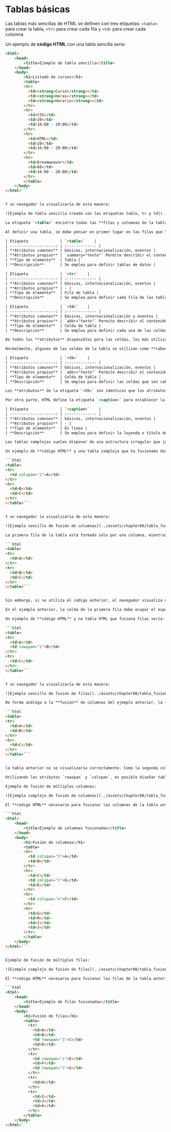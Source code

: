 # Tablas básicas

Las tablas más sencillas de HTML se definen con tres etiquetas: `<table>` para crear la tabla, `<tr>` para crear cada fila y `<td>` para crear cada columna.

Un ejemplo de **código HTML** con una tabla sencilla sería:

```html
<html>
    <head>
        <title>Ejemplo de tabla sencilla</title>
    </head>
    <body>
        <h1>Listado de cursos</h1>
        <table>
        <tr>
          <td><strong>Curso</strong></td>
          <td><strong>Horas</strong></td>
          <td><strong>Horario</strong></td>
        </tr>
        <tr>
          <td>CSS</td>
          <td>20</td>
          <td>16:00 - 20:00</td>
        </tr>
        <tr>
          <td>HTML</td>
          <td>20</td>
          <td>16:00 - 20:00</td>
        </tr>
        <tr>
          <td>Dreamweaver</td>
          <td>60</td>
          <td>16:00 - 20:00</td>
        </tr>
        </table>
    </body>
</html>```


Y un navegador lo visualizaría de esta manera:

![Ejemplo de tabla sencilla creada con las etiquetas table, tr y td](../assets/chapter08/tabla_sencilla.png)

La etiqueta `<table>` encierra todas las **filas y columnas de la tabla**. Las etiquetas `<tr>` (*table row*) definen cada fila de la tabla y encierran todas las columnas. Por último, la etiqueta `<td>` (*table data cell*) define cada una de las columnas de las filas (aunque realmente HTML no define columnas sino celdas de datos).

Al definir una tabla, se debe pensar en primer lugar en las filas que la forman y a continuación en las columnas. El motivo es que **HTML** procesa primero las filas y por eso las etiquetas `<tr>` aparecen antes que las etiquetas `<td>`.

| Etiqueta              | `<table>`    |
| --------------------: | :------------- |
| **Atributos comunes** | básicos, internacionalización, eventos |
| **Atributos propios** | `summary="texto"` Permite describir el contenido de la tabla (lo utilizan los buscadores y las personas discapacitadas) |
| **Tipo de elemento**  | Tabla |
| **Descripción**       | Se emplea para definir tablas de datos |

| Etiqueta              | `<tr>`    |
| --------------------: | :------------- |
| **Atributos comunes** | básicos, internacionalización, eventos |
| **Atributos propios** | - |
| **Tipo de elemento**  | Fila de tabla |
| **Descripción**       | Se emplea para definir cada fila de las tablas de datos |

| Etiqueta              | `<td>`    |
| --------------------: | :------------- |
| **Atributos comunes** | básicos, internacionalización y eventos |
| **Atributos propios** | `abbr="texto"` Permite describir el contenido de la celda (empleado sobre todo en los navegadores utilizados por personas discapacitadas)<br />`headers="lista_de_id"` Indica las celdas que actúan como cabeceras para esta celda (los títulos de las columnas y filas). Se indica como una lista de valores del atributo "id" de celdas<br />`scope="col, row, colgroup, rowgroup"` Indica las celdas para las que esta celda será su cabecera<br />`colspan="numero"` Número de columnas que ocupa esta celda<br />`rowspan="numero"` Número de filas que ocupa esta celda |
| **Tipo de elemento**  | Celda de tabla |
| **Descripción**       | Se emplea para definir cada una de las celdas que forman las filas de una tabla, es decir, las columnas de la tabla |

De todos los **atributos** disponibles para las celdas, los más utilizados son `rowspan` y `colspan`, que se emplean para construir tablas complejas como las que se ven más adelante. Entre los demás atributos, sólo se utiliza de forma habitual el atributo `scope`, sobre todo con las celdas de cabecera que se ven a continuación.

Normalmente, algunas de las celdas de la tabla se utilizan como **cabecera** de las demás celdas de la fila o de la columna. Para esto, HTML define la etiqueta `<th>` (*table header cell*) para indicar que una celda es cabecera de otras.

| Etiqueta              | `<th>`    |
| --------------------: | :------------- |
| **Atributos comunes** | básicos, internacionalización, eventos |
| **Atributos propios** | `abbr="texto"` Permite describir el contenido de la celda (empleado sobre todo en los navegadores utilizados por personas discapacitadas)<br />`headers="lista_de_id"` Indica las celdas que actúan como cabeceras para esta celda (los títulos de las columnas y filas). Se indica como una lista de valores del atributo `id` de celdas<br />`scope="col, row, colgroup, rowgroup"` Indica las celdas para las que esta celda será su cabecera <br />`colspan="numero"` Número de columnas que ocupa esta celda<br />`rowspan="numero"` Número de filas que ocupa esta celda |
| **Tipo de elemento**  | Celda de tabla |
| **Descripción**       | Se emplea para definir las celdas que son cabecera de una fila o de una columna de la tabla |

Los **atributos** de la etiqueta `<th>` son idénticos que los atributos definidos para la etiqueta `<td>`. En este caso, el atributo más utilizado es `scope`, que permite indicar si la celda es cabecera de la fila o de la columna (`<th scope="row">` y `<th scope="col">` respectivamente).

Por otra parte, HTML define la etiqueta `<caption>` para establecer la leyenda o título de una tabla. La etiqueta debe colocarse inmediatamente después de la etiqueta `<table>` y cada tabla sólo puede incluir una etiqueta `<caption>`.

| Etiqueta              | `<caption>`    |
| --------------------: | :------------- |
| **Atributos comunes** | básicos, internacionalización, eventos |
| **Atributos propios** | - |
| **Tipo de elemento**  | En línea |
| **Descripción**       | Se emplea para definir la leyenda o título de una tabla |

Las tablas complejas suelen disponer de una estructura irregular que junta varias columnas para formar una columna ancha o une varias filas para formar una fila más alta que las demás. Para fusionar filas o columnas, se utilizan los atributos `rowspan` y `colspan` respectivamente.

Un ejemplo de **código HTML** y una tabla compleja que ha fusionado dos columnas simples para formar una columna más ancha sería:

```html
<table>
<tr>
  <td colspan="2">A</td>
</tr>
<tr>
  <td>B</td>
  <td>C</td>
</tr>
</table>```


Y un navegador lo visualizaría de esta manera:

![Ejemplo sencillo de fusión de columnas](../assets/chapter08/tabla_fusion_columnas.png)

La primera fila de la tabla está formada sólo por una columna, mientras que la segunda fila está formada por dos columnas. En principio, podría pensarse en utilizar el siguiente código HTML para definir la tabla:

```html
<table>
<tr>
  <td>A</td>
</tr>
<tr>
  <td>B</td>
  <td>C</td>
</tr>
</table>```


Sin embargo, si se utiliza el código anterior, el navegador visualiza de forma incorrecta la tabla, ya que las tablas en HTML deben disponer de una **estructura regular**. Por lo tanto, si se quieren mostrar menos columnas en una fila, se fusionan mediante el atributo `colspan`, que indica el número de columnas simples que va a ocupar una determinada celda.

En el ejemplo anterior, la celda de la primera fila debe ocupar el espacio de dos columnas simples, por lo que el código HTML debe ser `<td colspan="2">A</td>`.

Un ejemplo de **código HTML** y na tabla HTML que fusiona filas sería:

```html
<table>
<tr>
  <td>A</td>
  <td rowspan="2">B</td>
</tr>
<tr>
  <td>C</td>
</tr>
</table>```


Y un navegador lo visualizaría de esta manera:

![Ejemplo sencillo de fusión de filas](../assets/chapter08/tabla_fusion_filas.png)

De forma análoga a la **fusión** de columnas del ejemplo anterior, la fusión de filas debe indicarse de forma especial. Como las tablas HTML tienen que ser regulares, todas las columnas deben tener el mismo número de filas. Así, si en el ejemplo anterior se utilizara el siguiente código,

```html
<table>
<tr>
  <td>A</td>
  <td>B</td>
</tr>
<tr>
  <td>C</td>
</tr>
</table>```


la tabla anterior no se visualizaría correctamente. Como la segunda columna de la tabla ocupa el espacio de las dos filas, el código HTML debe indicar claramente que esa celda va a ocupar dos filas, de manera que todas las columnas de la tabla cuenten con el mismo número de filas.

Utilizando los atributos `rowspan` y `colspan`, es posible diseñar tablas tan complejas como las que se muestran en los siguientes ejemplos.

Ejemplo de fusión de múltiples columnas:

![Ejemplo complejo de fusión de columnas](../assets/chapter08/tabla_fusion_columnas_complejo.png)

El **código HTML** necesario para fusionar las columnas de la tabla anterior sería:

```html
<html>
    <head>
        <title>Ejemplo de columnas fusionadas</title>
    </head>
    <body>
        <h1>Fusión de columnas</h1>
        <table>
        <tr>
          <td colspan="3">A</td>
          <td>B</td>
        </tr>
        <tr>
          <td>C</td>
          <td colspan="2">D</td>
          <td>E</td>
        </tr>
        <tr>
          <td colspan="4">F</td>
        </tr>
        <tr>
          <td>G</td>
          <td>H</td>
          <td>I</td>
          <td>J</td>
        </tr>
        </table>
    </body>
</html>```


Ejemplo de fusión de múltiples filas:

![Ejemplo complejo de fusión de filas](../assets/chapter08/tabla_fusion_filas_complejo.png)

El **código HTML** necesario para fusionar las filas de la tabla anterior sería:

```html
<html>
    <head>
        <title>Ejemplo de filas fusionadas</title>
    </head>
    <body>
        <h1>Fusión de filas</h1>
        <table>
          <tr>
            <td>A</td>
            <td>B</td>
            <td rowspan="3">C</td>
            <td>D</td>
          </tr>
          <tr>
            <td rowspan="2">E</td>
            <td>F</td>
            <td rowspan="3">G</td>
          </tr>
          <tr>
            <td>H</td>
          </tr>
          <tr>
            <td>I</td>
            <td>J</td>
            <td>K</td>
          </tr>
        </table>
    </body>
</html>```

